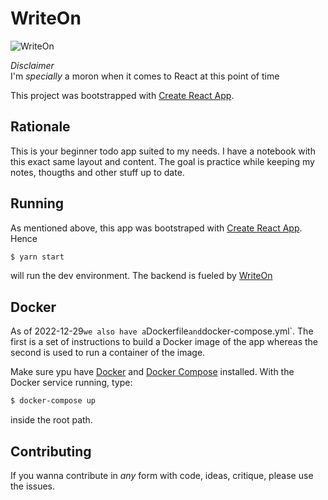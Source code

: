 # WriteOn

![WriteOn](https://i.imgur.com/icA08J8.png)

*Disclaimer*  
I'm *specially* a moron when it comes to React at this point of time

This project was bootstrapped with [Create React App](https://github.com/facebook/create-react-app).


## Rationale

This is your beginner todo app suited to my needs. I have a notebook with this 
exact same layout and content. The goal is practice while keeping my notes, thougths 
and other stuff up to date.

## Running

As mentioned above, this app was bootstraped with [Create React App](https://github.com/facebook/create-react-app).
Hence

```sh
$ yarn start
```

will run the dev environment. The backend is fueled by [WriteOn](https://github.com/trinaldi/writeon)

## Docker

As of 2022-12-29` we also have a `Dockerfile` and `docker-compose.yml`. The first is a set of instructions to build a Docker image of the app 
whereas the second is used to run a container of the image.

Make sure ypu have [Docker](https://www.docker.com) and [Docker Compose](https://docs.docker.com/compose/install/) installed. With the Docker service running, type:

```sh
$ docker-compose up
```

inside the root path.


## Contributing

If you wanna contribute in _any_ form with code, ideas, critique, please use the 
issues.
